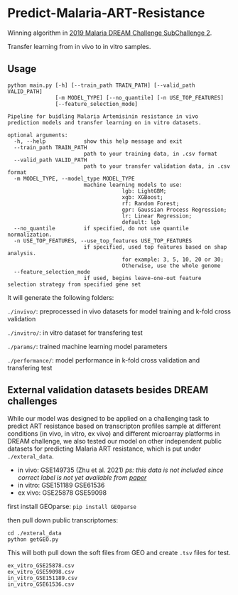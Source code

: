 # Predict-Malaria-ART-Resistance

Winning algorithm in [2019 Malaria DREAM Challenge SubChallenge 2](https://www.synapse.org/#!Synapse:syn16924919/wiki/583955).

Transfer learning from in vivo to in vitro samples.

## Usage

```
python main.py [-h] [--train_path TRAIN_PATH] [--valid_path VALID_PATH]
               [-m MODEL_TYPE] [--no_quantile] [-n USE_TOP_FEATURES]
               [--feature_selection_mode]

Pipeline for buidling Malaria Artemisinin resistance in vivo prediction models and transfer learning on in vitro datasets.

optional arguments:
  -h, --help            show this help message and exit
  --train_path TRAIN_PATH
                        path to your training data, in .csv format
  --valid_path VALID_PATH
                        path to your transfer validation data, in .csv format
  -m MODEL_TYPE, --model_type MODEL_TYPE
                        machine learning models to use:
                                    lgb: LightGBM; 
                                    xgb: XGBoost;
                                    rf: Random Forest; 
                                    gpr: Gaussian Process Regression;
                                    lr: Linear Regression;
                                    default: lgb
  --no_quantile         if specified, do not use quantile normalization.
  -n USE_TOP_FEATURES, --use_top_features USE_TOP_FEATURES
                        if specified, used top features based on shap analysis.
                                    for example: 3, 5, 10, 20 or 30; 
                                    Otherwise, use the whole genome
  --feature_selection_mode
                        if used, begins leave-one-out feature selection strategy from specified gene set

```

It will generate the following folders:

`./invivo/`: preprocessed in vivo datasets  for model training and k-fold cross validation

`./invitro/`: in vitro dataset for transfering test

`./params/`: trained machine learning model parameters

`./performance/`: model performance in k-fold cross validation and transfering test

## External validation datasets besides DREAM challenges

While our model was designed to be applied on a challenging task to predict ART resistance based on transcripton profiles sample at different conditions (in vivo, in vitro, ex vivo) and different microarray platforms in DREAM challenge, we also tested our model on other independent public datasets for predicting Malaria ART resistance, which is put under `./exteral_data`.

* in vivo: GSE149735 (Zhu et al. 2021) *ps: this data is not included since correct label is not yet available from [paper](https://www.biorxiv.org/content/10.1101/2021.05.17.444396v1)*
* in vitro: GSE151189 GSE61536 
* ex vivo: GSE25878 GSE59098


first install GEOparse:
`pip install GEOparse`

then pull down public transcriptomes:
```
cd ./exteral_data
python getGEO.py
```
This will both pull down the soft files from GEO and create `.tsv` files for test.

```
ex_vitro_GSE25878.csv  
ex_vitro_GSE59098.csv
in_vitro_GSE151189.csv  
in_vitro_GSE61536.csv
```




